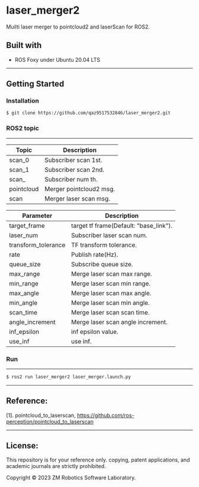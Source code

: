 # laser_merger2
Muilti laser merger to pointcloud2 and laserScan for ROS2.

## Built with

- ROS Foxy under Ubuntu 20.04 LTS

------

## Getting Started

### Installation

``` bash
$ git clone https://github.com/qaz9517532846/laser_merger2.git
```

### ROS2 topic

------

| Topic                              | Description                                                       |
| ---                                | ---                                                               | 
| scan_0                             | Subscriber scan 1st.                                              |
| scan_1                             | Subscriber scan 2nd.                                              |
| scan_<num>                         | Subscriber num th.                                                |
| pointcloud                         | Merger pointcloud2 msg.                                           |
| scan                               | Merger laser scan msg.                                            ||

| Parameter                          | Description                                                       |
| ---                                | ---                                                               | 
| target_frame                       | target tf frame(Default: "base_link").                            |
| laser_num                          | Subscriber laser scan num.                                        |
| transform_tolerance                | TF transform tolerance.                                           |
| rate                               | Publish rate(Hz).                                                 |
| queue_size                         | Subscribe queue size.                                             |
| max_range                          | Merge laser scan max range.                                       |
| min_range                          | Merge laser scan min range.                                       |
| max_angle                          | Merge laser scan max angle.                                       |
| min_angle                          | Merge laser scan min angle.                                       |
| scan_time                          | Merge laser scan scan time.                                       |
| angle_increment                    | Merge laser scan angle increment.                                 |
| inf_epsilon                        | inf epsilon value.                                                |
| use_inf                            | use inf.                                                          ||

### Run

------

``` bash
$ ros2 run laser_merger2 laser_merger.launch.py
```

------

## Reference:

[1]. pointcloud_to_laserscan, https://github.com/ros-perception/pointcloud_to_laserscan

------

## License:

This repository is for your reference only. copying, patent applications, and academic journals are strictly prohibited.

Copyright © 2023 ZM Robotics Software Laboratory.
